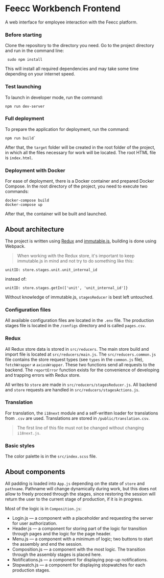 # Feecc Workbench Frontend

A web interface for employee interaction with the Feecc platform.

### Before starting

Clone the repository to the directory you need. Go to the project directory and run in the command line:

```
 sudo npm install
```

This will install all required dependencies and may take some time depending on your internet speed.

### Test launching

To launch in developer mode, run the command:

```
npm run dev-server
```

### Full deployment

To prepare the application for deployment, run the command:

```
npm run build`
```

After that, the `target` folder will be created in the root folder of the project, in which all the files necessary for work will be located. The root HTML file is `index.html`.

### Deployment with Docker

For ease of deployment, there is a Docker container and prepared Docker Compose.
In the root directory of the project, you need to execute two commands:

```
docker-compose build
docker-compose up
```

After that, the container will be built and launched.

## About architecture

The project is written using [Redux](https://redux.js.org/) and [immutable.js](https://immutable-js.com/), building is done using Webpack.

>When working with the Redux store, it's important to keep immutable.js in mind and not try to do something like this:
```
unitID: store.stages.unit.unit_internal_id
```
instead of:
```
unitID: store.stages.getIn(['unit', 'unit_internal_id']}
```
Without knowledge of immutable.js, `stagesReducer` is best left untouched.

### Configuration files

All available configuration files are located in the `.env` file. The production stages file is located in the `/configs` directory and is called `pages.csv`.

### Redux

All Redux store data is stored in `src/reducers`. The main store build and import file is located at `src/reducers/main.js`. The `src/reducers.common.js` file contains the store request types (see `types` in the `common.js` file), `fetchWrapper` и `axiosWrapper`. These two functions send all requests to the backend. The `reportError` function exists for the convenience of developing and trapping errors with Redux store.

All writes to `store`  are made in `src/reducers/stagesReducer.js`. All backend and `store` requests are handled in `src/reducers/stagesActions.js`.

### Translation

For translation, the `i18next` module and a self-written loader for translations from `.csv` are used. Translations are stored in `/public/translation.csv`.

> The first line of this file must not be changed without changing `i18next.js`.

### Basic styles

The color palette is in the `src/index.scss` file.

## About components

All padding is loaded into `App.js` depending on the state of `store` and `pathname`. Pathname will change dynamically during work, but this does not allow to freely proceed through the stages, since restoring the session will return the user to the current stage of production, if it is in progress.

Most of the logic is in `Composition.js`:

- Login.js — a component with a placeholder and requesting the server for user authorization.
- Header.js — a component for storing part of the logic for transition through pages and the logic for the page header.
- Menu.js — a component with a minimum of logic; two buttons to start the assembly and end the session.
- Composition.js — a component with the most logic. The transition through the assembly stages is placed here.
- Notifications.js — a component for displaying pop-up notifications.
- Stopwatch.js — a component for displaying stopwatches for each production stages.
